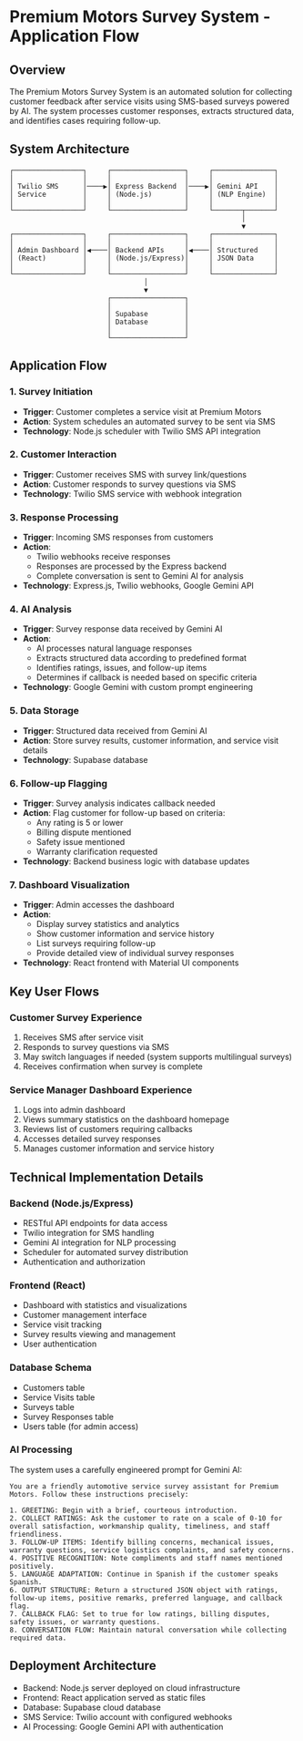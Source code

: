 # Premium Motors Survey System - Application Flow

## Overview

The Premium Motors Survey System is an automated solution for collecting customer feedback after service visits using SMS-based surveys powered by AI. The system processes customer responses, extracts structured data, and identifies cases requiring follow-up.

## System Architecture

```
┌─────────────────┐     ┌──────────────────┐     ┌───────────────┐
│                 │     │                  │     │               │
│ Twilio SMS      │────▶│ Express Backend  │────▶│ Gemini API    │
│ Service         │     │ (Node.js)        │     │ (NLP Engine)  │
│                 │     │                  │     │               │
└─────────────────┘     └──────────────────┘     └───────┬───────┘
                                                         │
                                                         ▼
┌─────────────────┐     ┌──────────────────┐     ┌───────────────┐
│                 │     │                  │     │               │
│ Admin Dashboard │◀────│ Backend APIs     │◀────│ Structured    │
│ (React)         │     │ (Node.js/Express)│     │ JSON Data     │
│                 │     │                  │     │               │
└─────────────────┘     └──────────────────┘     └───────────────┘
                                 │
                                 ▼
                        ┌──────────────────┐
                        │                  │
                        │ Supabase         │
                        │ Database         │
                        │                  │
                        └──────────────────┘
```

## Application Flow

### 1. Survey Initiation
- **Trigger**: Customer completes a service visit at Premium Motors
- **Action**: System schedules an automated survey to be sent via SMS
- **Technology**: Node.js scheduler with Twilio SMS API integration

### 2. Customer Interaction
- **Trigger**: Customer receives SMS with survey link/questions
- **Action**: Customer responds to survey questions via SMS
- **Technology**: Twilio SMS service with webhook integration

### 3. Response Processing
- **Trigger**: Incoming SMS responses from customers
- **Action**: 
  - Twilio webhooks receive responses
  - Responses are processed by the Express backend
  - Complete conversation is sent to Gemini AI for analysis
- **Technology**: Express.js, Twilio webhooks, Google Gemini API

### 4. AI Analysis
- **Trigger**: Survey response data received by Gemini AI
- **Action**: 
  - AI processes natural language responses
  - Extracts structured data according to predefined format
  - Identifies ratings, issues, and follow-up items
  - Determines if callback is needed based on specific criteria
- **Technology**: Google Gemini with custom prompt engineering

### 5. Data Storage
- **Trigger**: Structured data received from Gemini AI
- **Action**: Store survey results, customer information, and service visit details
- **Technology**: Supabase database

### 6. Follow-up Flagging
- **Trigger**: Survey analysis indicates callback needed
- **Action**: Flag customer for follow-up based on criteria:
  - Any rating is 5 or lower
  - Billing dispute mentioned
  - Safety issue mentioned
  - Warranty clarification requested
- **Technology**: Backend business logic with database updates

### 7. Dashboard Visualization
- **Trigger**: Admin accesses the dashboard
- **Action**: 
  - Display survey statistics and analytics
  - Show customer information and service history
  - List surveys requiring follow-up
  - Provide detailed view of individual survey responses
- **Technology**: React frontend with Material UI components

## Key User Flows

### Customer Survey Experience
1. Receives SMS after service visit
2. Responds to survey questions via SMS
3. May switch languages if needed (system supports multilingual surveys)
4. Receives confirmation when survey is complete

### Service Manager Dashboard Experience
1. Logs into admin dashboard
2. Views summary statistics on the dashboard homepage
3. Reviews list of customers requiring callbacks
4. Accesses detailed survey responses
5. Manages customer information and service history

## Technical Implementation Details

### Backend (Node.js/Express)
- RESTful API endpoints for data access
- Twilio integration for SMS handling
- Gemini AI integration for NLP processing
- Scheduler for automated survey distribution
- Authentication and authorization

### Frontend (React)
- Dashboard with statistics and visualizations
- Customer management interface
- Service visit tracking
- Survey results viewing and management
- User authentication

### Database Schema
- Customers table
- Service Visits table
- Surveys table
- Survey Responses table
- Users table (for admin access)

### AI Processing
The system uses a carefully engineered prompt for Gemini AI:
```
You are a friendly automotive service survey assistant for Premium Motors. Follow these instructions precisely:

1. GREETING: Begin with a brief, courteous introduction.
2. COLLECT RATINGS: Ask the customer to rate on a scale of 0-10 for overall satisfaction, workmanship quality, timeliness, and staff friendliness.
3. FOLLOW-UP ITEMS: Identify billing concerns, mechanical issues, warranty questions, service logistics complaints, and safety concerns.
4. POSITIVE RECOGNITION: Note compliments and staff names mentioned positively.
5. LANGUAGE ADAPTATION: Continue in Spanish if the customer speaks Spanish.
6. OUTPUT STRUCTURE: Return a structured JSON object with ratings, follow-up items, positive remarks, preferred language, and callback flag.
7. CALLBACK FLAG: Set to true for low ratings, billing disputes, safety issues, or warranty questions.
8. CONVERSATION FLOW: Maintain natural conversation while collecting required data.
```

## Deployment Architecture
- Backend: Node.js server deployed on cloud infrastructure
- Frontend: React application served as static files
- Database: Supabase cloud database
- SMS Service: Twilio account with configured webhooks
- AI Processing: Google Gemini API with authentication 